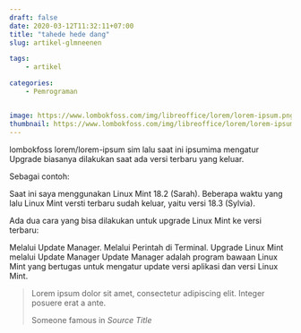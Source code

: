 ```yaml
---
draft: false
date: 2020-03-12T11:32:11+07:00
title: "tahede hede dang"
slug: artikel-glmneenen

tags:
    - artikel

categories:
    - Pemrograman


image: https://www.lombokfoss.com/img/libreoffice/lorem/lorem-ipsum.png
thumbnail: https://www.lombokfoss.com/img/libreoffice/lorem/lorem-ipsum.png
---
```


lombokfoss lorem/lorem-ipsum sim lalu saat ini ipsumima mengatur
Upgrade biasanya dilakukan saat ada versi terbaru yang keluar.

Sebagai contoh:

Saat ini saya menggunakan Linux Mint 18.2 (Sarah). Beberapa waktu yang lalu Linux Mint versti terbaru sudah keluar, yaitu versi 18.3 (Sylvia).

Ada dua cara yang bisa dilakukan untuk upgrade Linux Mint ke versi terbaru:

Melalui Update Manager.
Melalui Perintah di Terminal.
Upgrade Linux Mint melalui Update Manager
Update Manager adalah program bawaan Linux Mint yang bertugas untuk 
mengatur update versi aplikasi dan versi Linux Mint.

<blockquote class="blockquote text-center">
  <p class="mb-0">Lorem ipsum dolor sit amet, consectetur adipiscing elit. Integer posuere erat a ante.</p>
  <footer class="blockquote-footer">Someone famous in <cite title="Source Title">Source Title</cite></footer>
</blockquote>
